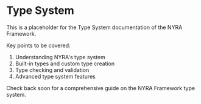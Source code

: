 # Type System

This is a placeholder for the Type System documentation of the NYRA Framework. 

Key points to be covered:
1. Understanding NYRA's type system
2. Built-in types and custom type creation
3. Type checking and validation
4. Advanced type system features

Check back soon for a comprehensive guide on the NYRA Framework type system.

